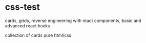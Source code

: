 # css-test

cards, grids, reverse engineering with react components, basic and advanced react hooks




collection of cards pure html/css
